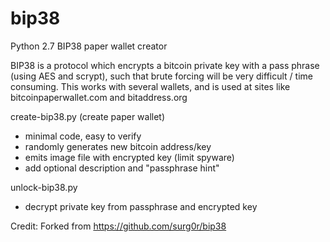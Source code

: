 # bip38

Python 2.7 BIP38 paper wallet creator

BIP38 is a protocol which encrypts a bitcoin private key with a pass phrase (using AES and scrypt), such that 
brute forcing will be very difficult / time consuming. This works with several wallets, and is used at sites 
like bitcoinpaperwallet.com and bitaddress.org

create-bip38.py (create paper wallet)
- minimal code, easy to verify
- randomly generates new bitcoin address/key
- emits image file with encrypted key (limit spyware)
- add optional description and "passphrase hint"

unlock-bip38.py
- decrypt private key from passphrase and encrypted key


Credit: Forked from https://github.com/surg0r/bip38
